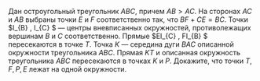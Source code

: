 Дан остроугольный треугольник $ABC$, причем $AB > AC$. На сторонах $AC$ и $AB$ выбраны точки $E$ и $F$ соответственно так, что $BF+CE=BC$. Точки $I_{B} ,  I_{C} $ — центры вневписанных окружностей, противолежащих вершинам $B$ и $C$ соответственно. Прямые $EI_{C} ,  FI_{B} $ пересекаются в точке $T$. Точка $K$ — середина дуги $BAC$ описанной окружности треугольника $ABC$. Прямая $KT$ и описанная окружность треугольника $ABC$ пересекаются в точках $K$ и $P$. Докажите, что точки $T,  F,  P,  E$ лежат на одной окружности.
